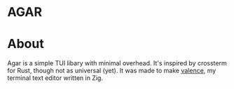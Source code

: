 # AGAR

# About

Agar is a simple TUI libary with minimal overhead. It's inspired by crossterm for Rust, though not as universal (yet). It was made to make [valence](https://github.com/AnodeDev/valence), my terminal text editor written in Zig.
